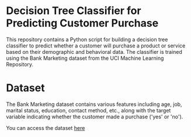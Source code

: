 # Decision Tree Classifier for Predicting Customer Purchase

This repository contains a Python script for building a decision tree classifier to predict whether a customer will purchase a product or service based on their demographic and behavioral data. The classifier is trained using the Bank Marketing dataset from the UCI Machine Learning Repository.

# Dataset
The Bank Marketing dataset contains various features including age, job, marital status, education, contact method, etc., along with the target variable indicating whether the customer made a purchase ('yes' or 'no').

You can access the dataset [here](https://www.kaggle.com/datasets/jp797498e/twitter-entity-sentiment-analysis)

